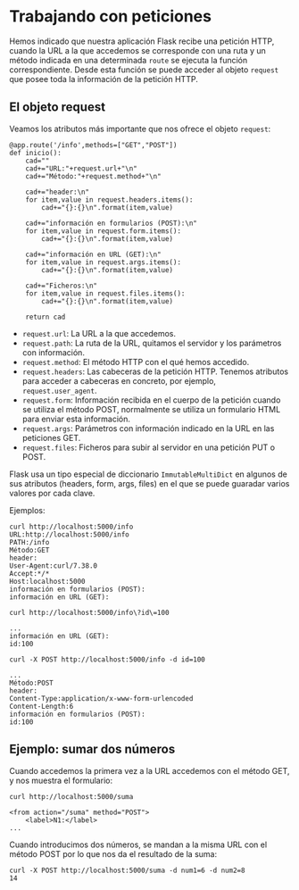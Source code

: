 # Trabajando con peticiones

Hemos indicado que nuestra aplicación Flask recibe una petición HTTP, cuando la URL a la que accedemos se corresponde con una ruta y un método indicada en una determinada `route` se ejecuta la función correspondiente. Desde esta función se puede acceder al objeto `request` que posee toda la información de la petición HTTP.

## El objeto request

Veamos los atributos más importante que nos ofrece el objeto `request`:

	@app.route('/info',methods=["GET","POST"])
	def inicio():
	    cad=""
	    cad+="URL:"+request.url+"\n"
	    cad+="Método:"+request.method+"\n"
	    
	    cad+="header:\n"
	    for item,value in request.headers.items():
	    	cad+="{}:{}\n".format(item,value)	

	    cad+="información en formularios (POST):\n"
	    for item,value in request.form.items():
	    	cad+="{}:{}\n".format(item,value)
	    
	    cad+="información en URL (GET):\n"
	    for item,value in request.args.items():
	    	cad+="{}:{}\n".format(item,value)    

	    cad+="Ficheros:\n"
    	for item,value in request.files.items():
    		cad+="{}:{}\n".format(item,value)
	    
	    return cad


* `request.url`: La URL a la que accedemos.
* `request.path`: La ruta de la URL, quitamos el servidor y los parámetros con información.
* `request.method`: El método HTTP con el qué hemos accedido.
* `request.headers`: Las cabeceras de la petición HTTP. Tenemos atributos para acceder a cabeceras en concreto, por ejemplo, `request.user_agent`.
* `request.form`: Información recibida en el cuerpo de la petición cuando se utiliza el método POST, normalmente se utiliza un formulario HTML para enviar esta información.
* `request.args`: Parámetros con información indicado en la URL en las peticiones GET.
* `request.files`: Ficheros para subir al servidor en una petición PUT o POST.

Flask usa un tipo especial de diccionario `ImmutableMultiDict` en algunos de sus atributos (headers, form, args, files) en el que se puede guaradar varios valores por cada clave.

Ejemplos:

	curl http://localhost:5000/info
	URL:http://localhost:5000/info
	PATH:/info
	Método:GET
	header:
	User-Agent:curl/7.38.0
	Accept:*/*
	Host:localhost:5000
	información en formularios (POST):
	información en URL (GET):

	curl http://localhost:5000/info\?id\=100

	...
	información en URL (GET):
	id:100

	curl -X POST http://localhost:5000/info -d id=100

	...
	Método:POST
	header:
	Content-Type:application/x-www-form-urlencoded
	Content-Length:6
	información en formularios (POST):
	id:100

## Ejemplo: sumar dos números


Cuando accedemos la primera vez a la URL accedemos con el método GET, y nos muestra el formulario:

	curl http://localhost:5000/suma
	
	<from action="/suma" method="POST">
		<label>N1:</label>
	...

Cuando introducimos dos números, se mandan a la misma URL con el método POST por lo que nos da el resultado de la suma:

	curl -X POST http://localhost:5000/suma -d num1=6 -d num2=8 
	14



